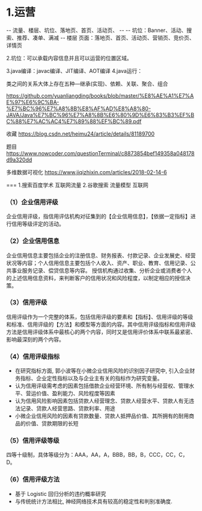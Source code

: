 # 1.运营
-- 流量、楼层、坑位、落地页、首页、活动页、 --
-- 坑位：Banner、活动、搜索、推荐、凑单、满减 --
楼层
页面：落地页、首页、活动页、营销页、竞价页、详情页  

2.坑位：可以承载内容信息并且可以运营的位置区域。

3.java编译：javac编译、JIT编译、AOT编译
4.java运行：

类之间的关系大体上存在五种—继承(实现)、依赖、关联、聚合、组合

https://github.com/yuanliangding/books/blob/master/%E8%AE%A1%E7%AE%97%E6%9C%BA-%E7%BC%96%E7%A8%8B%E8%AF%AD%E8%A8%80-JAVA/Java%E7%BC%96%E7%A8%8B%E6%80%9D%E6%83%B3%EF%BC%88%E7%AC%AC4%E7%89%88%EF%BC%89.pdf

收藏
https://blog.csdn.net/heimu24/article/details/81189700

题目
https://www.nowcoder.com/questionTerminal/c8873854bef149358a048178d9a320dd


多维数据可视化
https://www.jiqizhixin.com/articles/2018-02-14-6


===
1.搜索百度学术 互联网流量
2.谷歌搜索 流量模型 互联网



### （1）企业信用评级
企业信用评级，指信用评估机构对征集到的【企业信用信息】，【依据一定指标】进行信用等级评定的活动。

### （2）企业信用信息
企业信用信息主要包括企业的注册信息、财务报表、付款记录、企业发展史、经营状况等内容；个人信用信息主要包括个人收入、资产、职业、教育、信用记录、公共事业服务记录、偿贷信息等内容。 授信机构通过收集、分析企业或消费者个人的上述信用信息资料，来判断客户的信用状况和风险程度，以制定相应的授信决策。

### （3）信用评级
信用评级作为一个完整的体系，包括信用评级的要素和【指标】、信用评级的等级和标准、信用评级的【方法】和模型等方面的内容。其中信用评级指标和信用评级方法是信用评级体系中最核心的两个内容，同时又是信用评价体系中联系最紧密、影响最深刻的两个内容。

### （4）信用评级指标
- 在研究指标方面, 郭小波等在小微企业信用风险的识别因子研究中, 引入企业财务指标、企业定性指标以及与企业主有关的指标作为研究变量。
- 认为信用评级需考虑的因素包括借款企业经营环境、所有制与经营权、管理水平、营运价值、盈利能力、风险程度等因素
- 认为信用风险影响因素包括贷款人经营理念、贷款人经营水平、贷款人有无违法记录、贷款人经营思路、贷款利率、用途
- 小微企业信用风险的因素有贷款数量、贷款人抵押品价值、其所拥有的耐用商品的价值、贷款期限的长短


### （5）信用评级等级
四等十级制，具体等级分为：AAA，AA，A，BBB，BB，B，CCC，CC，C，D。

### （6）信用评级方法
- 基于 Logistic 回归分析的违约概率研究
- 与传统统计方法相比, 神经网络技术具有较高的稳定性和判别准确度.